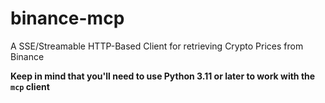 # binance-mcp

A SSE/Streamable HTTP-Based Client for retrieving Crypto Prices from Binance

**Keep in mind that you'll need to use Python 3.11 or later to work with the `mcp` client**
